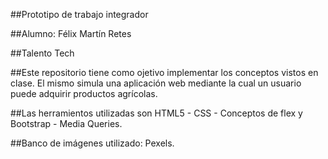 ##Prototipo de trabajo integrador 

##Alumno: Félix Martín Retes

##Talento Tech

##Este repositorio tiene como ojetivo implementar los conceptos vistos en clase. 
El mismo simula una aplicación web mediante la cual un usuario puede adquirir productos agrícolas.

##Las herramientos utilizadas son HTML5 - CSS - Conceptos de flex y Bootstrap - Media Queries.

##Banco de imágenes utilizado: Pexels.